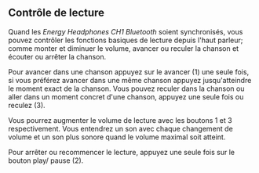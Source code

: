## Contrôle de lecture

Quand les *Energy Headphones CH1 Bluetooth* soient synchronisés, vous pouvez contrôler les fonctions basiques de lecture depuis l'haut parleur; comme monter et diminuer le volume, avancer ou reculer la chanson et écouter ou arrêter la chanson.

Pour avancer dans une chanson appuyez sur le avancer (1) une seule fois, si vous préférez avancer dans une même chanson appuyez jusqu'atteindre le moment exact de la chanson. Vous pouvez reculer dans la chanson ou aller dans un moment concret d'une chanson, appuyez une seule fois ou reculez (3).

Vous pourrez augmenter le volume de lecture avec les boutons 1 et 3 respectivement. Vous entendrez un son avec chaque changement de volume et un son plus sonore quand le volume maximal soit atteint.

Pour arrêter ou recommencer le lecture, appuyez une seule fois sur le bouton play/ pause (2).
